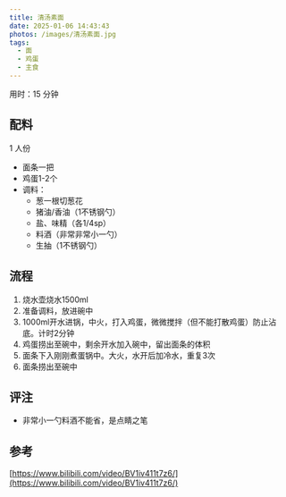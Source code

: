 ```yaml
---
title: 清汤素面
date: 2025-01-06 14:43:43
photos: /images/清汤素面.jpg
tags:
  - 面
  - 鸡蛋
  - 主食
---
```


用时：15 分钟

## 配料

1 人份

- 面条一把
- 鸡蛋1-2个
- 调料：
  - 葱一根切葱花
  - 猪油/香油（1不锈钢勺）
  - 盐、味精（各1/4sp）
  - 料酒（非常非常小一勺）
  - 生抽（1不锈钢勺）

<!--more-->

## 流程

1. 烧水壶烧水1500ml
2. 准备调料，放进碗中
3. 1000ml开水进锅，中火，打入鸡蛋，微微搅拌（但不能打散鸡蛋）防止沾底。计时2分钟
4. 鸡蛋捞出至碗中，剩余开水加入碗中，留出面条的体积
5. 面条下入刚刚煮蛋锅中。大火，水开后加冷水，重复3次
6. 面条捞出至碗中

## 评注

- 非常小一勺料酒不能省，是点睛之笔

## 参考

[https://www.bilibili.com/video/BV1iv411t7z6/](https://www.bilibili.com/video/BV1iv411t7z6/)
